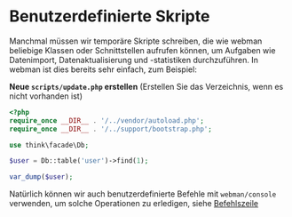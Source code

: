# Benutzerdefinierte Skripte

Manchmal müssen wir temporäre Skripte schreiben, die wie webman beliebige Klassen oder Schnittstellen aufrufen können, um Aufgaben wie Datenimport, Datenaktualisierung und -statistiken durchzuführen. In webman ist dies bereits sehr einfach, zum Beispiel:

**Neue `scripts/update.php` erstellen** (Erstellen Sie das Verzeichnis, wenn es nicht vorhanden ist)
```php
<?php
require_once __DIR__ . '/../vendor/autoload.php';
require_once __DIR__ . '/../support/bootstrap.php';

use think\facade\Db;

$user = Db::table('user')->find(1);

var_dump($user);
```

Natürlich können wir auch benutzerdefinierte Befehle mit `webman/console` verwenden, um solche Operationen zu erledigen, siehe [Befehlszeile](../plugin/console.md)
